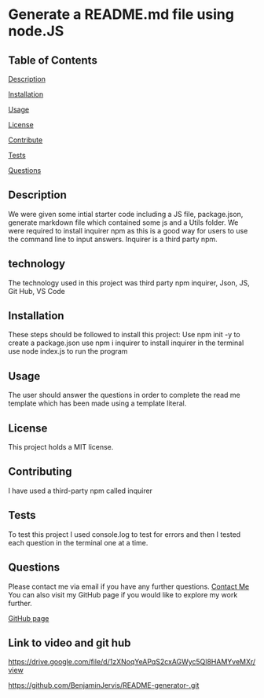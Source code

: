 # Generate a README.md file using node.JS 
  
  ## Table of Contents
  [Description](#description)

  [Installation](#installation)

  [Usage](#usage)
  
  [License](#license)

  [Contribute](#contribute)
  
  [Tests](#tests)
  
  [Questions](#questions)
  
  ## Description
  We were given some intial starter code including a JS file, package.json, generate markdown file which contained some js and a Utils folder. We were required to install inquirer npm as this is a good way for users to use the command line to input answers. Inquirer is a third party npm. 
  
  ## technology 
 The technology used in this project was third party npm inquirer, Json, JS, Git Hub, VS Code 
  
  ## Installation
  These steps should be followed to install this project: 
  Use npm init -y to create a package.json
  use npm i inquirer to install inquirer 
  in the terminal use node index.js to run the program 

  ## Usage
  The user should answer the questions in order to complete the read me template which has been made using a template literal. 

  ## License
  This project holds a MIT license.

  ## Contributing
  I have used a third-party npm called inquirer 

  ## Tests
  To test this project I used console.log to test for errors and then I tested each question in the terminal one at a time. 

  ## Questions 
   Please contact me via email if you have any further questions.
  [Contact Me](mailto:${data.email})
  You can also visit my GitHub page if you would like to explore my work further.
  
  [GitHub page](https://github.com/${data.github}/ "Visit my GitHub page")  
 
 ## Link to video and git hub 
  https://drive.google.com/file/d/1zXNoqYeAPqS2cxAGWyc5Ql8HAMYveMXr/view

  https://github.com/BenjaminJervis/README-generator-.git